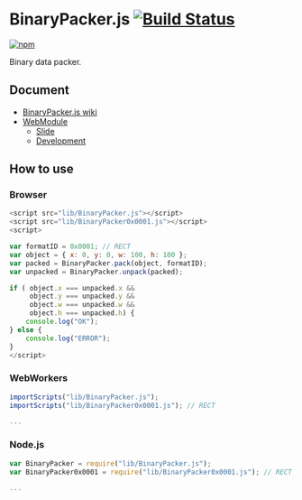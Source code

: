 # BinaryPacker.js [![Build Status](https://travis-ci.org/uupaa/BinaryPacker.js.png)](http://travis-ci.org/uupaa/BinaryPacker.js)

[![npm](https://nodei.co/npm/uupaa.binarypacker.js.png?downloads=true&stars=true)](https://nodei.co/npm/uupaa.binarypacker.js/)

Binary data packer.

## Document

- [BinaryPacker.js wiki](https://github.com/uupaa/BinaryPacker.js/wiki/BinaryPacker)
- [WebModule](https://github.com/uupaa/WebModule)
    - [Slide](http://uupaa.github.io/Slide/slide/WebModule/index.html)
    - [Development](https://github.com/uupaa/WebModule/wiki/Development)

## How to use

### Browser

```js
<script src="lib/BinaryPacker.js"></script>
<script src="lib/BinaryPacker0x0001.js"></script>
<script>

var formatID = 0x0001; // RECT
var object = { x: 0, y: 0, w: 100, h: 100 };
var packed = BinaryPacker.pack(object, formatID);
var unpacked = BinaryPacker.unpack(packed);

if ( object.x === unpacked.x &&
     object.y === unpacked.y &&
     object.w === unpacked.w &&
     object.h === unpacked.h) {
    console.log("OK");
} else {
    console.log("ERROR");
}
</script>
```

### WebWorkers

```js
importScripts("lib/BinaryPacker.js");
importScripts("lib/BinaryPacker0x0001.js"); // RECT

...
```

### Node.js

```js
var BinaryPacker = require("lib/BinaryPacker.js");
var BinaryPacker0x0001 = require("lib/BinaryPacker0x0001.js"); // RECT

...
```

